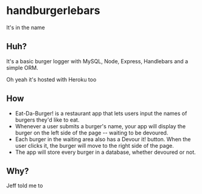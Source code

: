 # handburgerlebars

It's in the name

## Huh?

It's a basic burger logger with MySQL, Node, Express, Handlebars and a simple ORM.

Oh yeah it's hosted with Heroku too

## How

* Eat-Da-Burger! is a restaurant app that lets users input the names of burgers they'd like to eat.
* Whenever a user submits a burger's name, your app will display the burger on the left side of the page -- waiting to be devoured.
* Each burger in the waiting area also has a Devour it! button. When the user clicks it, the burger will move to the right side of the page.
* The app will store every burger in a database, whether devoured or not.

## Why?

Jeff told me to